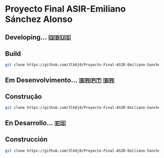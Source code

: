 # Proyecto Final ASIR-Emiliano Sánchez Alonso

## Developing... :gb::us:	
## Build
```bash
git clone https://github.com/3lk0j0/Proyecto-Final-ASIR-Emiliano-Sanchez-Alonso.git
```

## Em Desenvolvimento... :brazil::portugal: 🇧🇷
## Construção
```bash
git clone https://github.com/3lk0j0/Proyecto-Final-ASIR-Emiliano-Sanchez-Alonso.git
```

## En Desarrollo... :es:
## Construcción
```bash
git clone https://github.com/3lk0j0/Proyecto-Final-ASIR-Emiliano-Sanchez-Alonso.git
```
